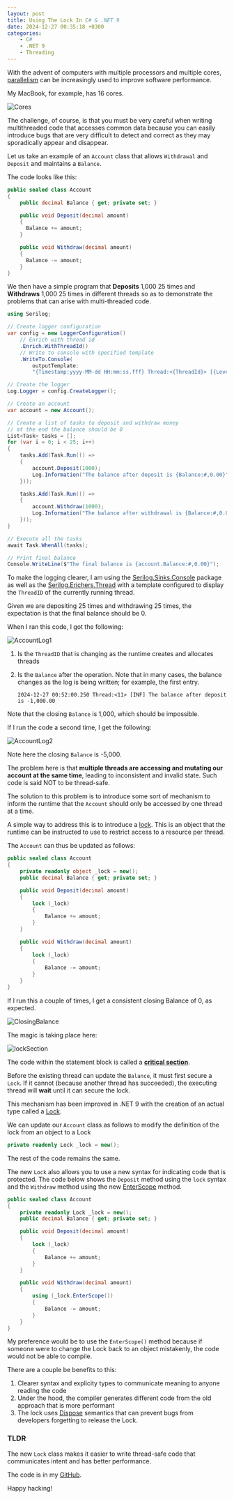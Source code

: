 ```yaml
---
layout: post
title: Using The Lock In C# & .NET 9
date: 2024-12-27 00:35:18 +0300
categories:
    - C#
    - .NET 9
    - Threading
---
```


With the advent of computers with multiple processors and multiple cores, [parallelism](https://en.wikipedia.org/wiki/Parallel_computing) can be increasingly used to improve software performance.

My MacBook, for example, has 16 cores.

![Cores](../images/2024/12/Cores.png)

The challenge, of course, is that you must be very careful when writing multithreaded code that accesses common data because you can easily introduce bugs that are very difficult to detect and correct as they may sporadically appear and disappear.

Let us take an example of an `Account` class that allows `Withdrawal` and `Deposit` and maintains a `Balance`.

The code looks like this:

```csharp
public sealed class Account
{
    public decimal Balance { get; private set; }

    public void Deposit(decimal amount)
    {
      Balance += amount;
    }

    public void Withdraw(decimal amount)
    {
      Balance -= amount;
    }
}
```

We then have a simple program that **Deposits** 1,000 25 times and **Withdraws** 1,000 25 times in different threads so as to demonstrate the problems that can arise with multi-threaded code.

```csharp
using Serilog;

// Create logger configuration
var config = new LoggerConfiguration()
    // Enrich with thread id
    .Enrich.WithThreadId()
    // Write to console with specified template
    .WriteTo.Console(
        outputTemplate:
        "{Timestamp:yyyy-MM-dd HH:mm:ss.fff} Thread:<{ThreadId}> [{Level:u3}] {Message:lj} {NewLine}{Exception}");

// Create the logger
Log.Logger = config.CreateLogger();

// Create an account
var account = new Account();

// Create a list of tasks to deposit and withdraw money
// at the end the balance should be 0
List<Task> tasks = [];
for (var i = 0; i < 25; i++)
{
    tasks.Add(Task.Run(() =>
    {
        account.Deposit(1000);
        Log.Information("The balance after deposit is {Balance:#,0.00}", account.Balance);
    }));

    tasks.Add(Task.Run(() =>
    {
        account.Withdraw(1000);
        Log.Information("The balance after withdrawal is {Balance:#,0.00}", account.Balance);
    }));
}

// Execute all the tasks
await Task.WhenAll(tasks);

// Print final balance
Console.WriteLine($"The final balance is {account.Balance:#,0.00}");
```

To make the logging clearer, I am using the [Serilog.Sinks.Console](https://github.com/serilog/serilog-sinks-console) package as well as the [Serilog.Erichers.Thread](https://github.com/serilog/serilog-enrichers-thread) with a template configured to display the `ThreadID` of the currently running thread.


Given we are depositing 25 times and withdrawing 25 times, the expectation is that the final balance should be 0.

When I ran this code, I got the following:

![AccountLog1](../images/2024/12/AccountLog1.png)

1. Is the `ThreadID` that is changing as the runtime creates and allocates threads

2. Is the `Balance` after the operation. Note that in many cases, the balance changes as the log is being written; for example, the first entry.

    ```plaintext
    2024-12-27 00:52:00.250 Thread:<11> [INF] The balance after deposit is -1,000.00 
    ```

Note that the closing `Balance` is 1,000, which should be impossible.

If I run the code a second time, I get the following:

![AccountLog2](../images/2024/12/AccountLog2.png)

Note here the closing `Balance` is -5,000.

The problem here is that **multiple threads are accessing and mutating our account at the same time**, leading to inconsistent and invalid state.  Such code is said NOT to be thread-safe.

The solution to this problem is to introduce some sort of mechanism to inform the runtime that the `Account` should only be accessed by one thread at a time.

A simple way to address this is to introduce a [lock](https://learn.microsoft.com/en-us/dotnet/csharp/language-reference/statements/lock). This is an object that the runtime can be instructed to use to restrict access to a resource per thread.

The `Account` can thus be updated as follows:

```csharp
public sealed class Account
{
    private readonly object _lock = new();
    public decimal Balance { get; private set; }

    public void Deposit(decimal amount)
    {
        lock (_lock)
        {
            Balance += amount;
        }
    }

    public void Withdraw(decimal amount)
    {
        lock (_lock)
        {
            Balance -= amount;
        }
    }
}
```

If I run this a couple of times, I get a consistent closing Balance of 0, as expected.

![ClosingBalance](../images/2024/12/ClosingBalance.png)

The magic is taking place here:

![lockSection](../images/2024/12/lockSection.png)

The code within the statement block is called a **[critical section](https://en.wikipedia.org/wiki/Critical_section)**.

Before the existing thread can update the `Balance`, it must first secure a `Lock`. If it cannot (because another thread has succeeded), the executing thread will **wait** until it can secure the lock.

This mechanism has been improved in .NET 9 with the creation of an actual type called a [Lock](https://learn.microsoft.com/en-us/dotnet/api/system.threading.lock?view=net-9.0).

We can update our `Account` class as follows to modify the definition of the lock from an object to a Lock

```csharp
private readonly Lock _lock = new();
```

The rest of the code remains the same.

The new `Lock` also allows you to use a new syntax for indicating code that is protected. The code below shows the `Deposit` method using the `lock` syntax and the `Withdraw` method using the new [EnterScope](https://learn.microsoft.com/en-us/dotnet/api/system.threading.lock.enterscope?view=net-9.0) method.

```csharp
public sealed class Account
{
    private readonly Lock _lock = new();
    public decimal Balance { get; private set; }

    public void Deposit(decimal amount)
    {
        lock (_lock)
        {
            Balance += amount;
        }
    }

    public void Withdraw(decimal amount)
    {
        using (_lock.EnterScope())
        {
            Balance -= amount;
        }
    }
}
```

My preference would be to use the `EnterScope()` method because if someone were to change the Lock back to an object mistakenly, the code would not be able to compile.

There are a couple be benefits to this:

1. Clearer syntax and explicity types to communicate meaning to anyone reading the code
2. Under the hood, the compiler generates different code from the old approach that is more performant
3. The lock uses [Dispose](https://learn.microsoft.com/en-us/dotnet/standard/design-guidelines/dispose-pattern) semantics that can prevent bugs from developers forgetting to release the Lock.

### TLDR

The new `Lock` class makes it easier to write thread-safe code that communicates intent and has better performance.

The code is in my [GitHub](https://github.com/conradakunga/BlogCode/tree/master/2024-12-27%20-%20Using%20Locks).

Happy hacking!